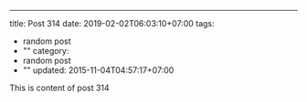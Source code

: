 ---
title: Post 314
date: 2019-02-02T06:03:10+07:00
tags:
  - random post
  - ""
category:
  - random post
  - ""
updated: 2015-11-04T04:57:17+07:00

This is content of post 314